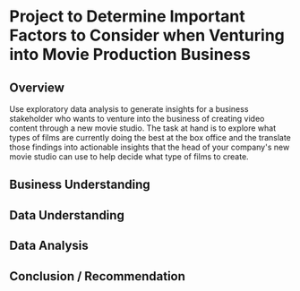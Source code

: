 # Project to Determine Important Factors to Consider when Venturing into Movie Production Business

## Overview

Use exploratory data analysis to generate insights for a business stakeholder who wants to venture into the business of creating video content through a new movie studio. The task at hand is to explore what types of films are currently doing the best at the box office and the translate those findings into actionable insights that the head of your company's new movie studio can use to help decide what type of films to create.

## Business Understanding

## Data Understanding
## Data Analysis

## Conclusion / Recommendation